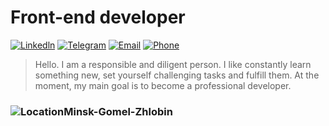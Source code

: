 # Front-end developer
[![Linkedln](https://img.icons8.com/fluent/30/000000/linkedin.png)](https://www.linkedin.com/in/ihar-berasneu-4051681a1/) [![Telegram](https://img.icons8.com/fluent/30/000000/telegram-app.png)](https://t.me/FabKind) [![Email](https://img.icons8.com/color/30/000000/apple-mail.png)](mailto:igor.simatic@gmail.com) [![Phone](https://img.icons8.com/fluent/30/000000/phone.png)](https://gandigap.github.io/rsschool-cv/tel:+375447207433)

>Hello. I am a responsible and diligent person. I like
 constantly learn something new, set yourself challenging tasks and fulfill them. At the moment, my main goal is to become a professional developer.

 
 ### ![Location](https://img.icons8.com/fluent/48/000000/map-marker.png)Minsk-Gomel-Zhlobin 
